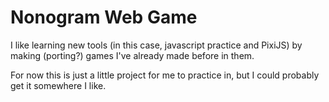 # Nonogram Web Game
I like learning new tools (in this case, javascript practice and PixiJS) by making (porting?) games I've already made before in them.

For now this is just a little project for me to practice in, but I could probably get it somewhere I like.
